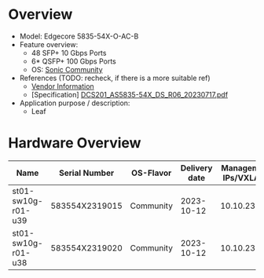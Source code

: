
# Overview

* Model: Edgecore 5835-54X-O-AC-B
* Feature overview:
  * 48 SFP+ 10 Gbps Ports
  * 6* QSFP+ 100 Gbps Ports
  * OS: [Sonic Community](https://sonicfoundation.dev/)
* References (TODO: recheck, if there is a more suitable ref)
  * [Vendor Information](https://www.edge-core.com/productsInfo.php?cls=&cls2=1&cls3=59&id=774)
  * [Specification] [DCS201_AS5835-54X_DS_R06_20230717.pdf](https://github.com/SCS-Private/orga-infra/blob/main/scs-system-landscape/spec_sheets/network//DCS201_AS5835-54X_DS_R06_20230717.pdf)
* Application purpose / description:
  * Leaf

# Hardware Overview

| Name                | Serial Number   | OS-Flavor  | Delivery date | Management IPs/VXLANs | MGMT MAC          | Serial      | Comments                        |
|---------------------|-----------------|------------|---------------|-----------------------|-------------------|-------------|---------------------------------|
| st01-sw10g-r01-u39  | 583554X2319015  | Community  | 2023-10-12    | 10.10.23.104          | d0:77:ce:70:ee:06 | DDABb113318 | sw04, lab, leaf                 |
| st01-sw10g-r01-u38  | 583554X2319020  | Community  | 2023-10-12    | 10.10.23.105          | d0:77:ce:70:f3:06 | CZABb113318 | sw05, lab, leaf                 |
